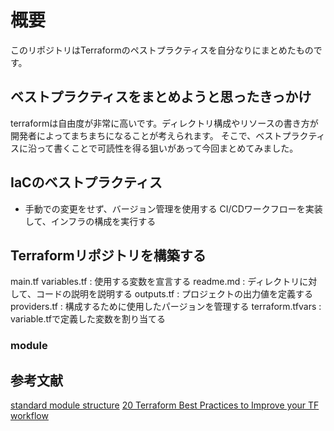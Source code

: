 # 概要
このリポジトリはTerraformのペストプラクティスを自分なりにまとめたものです。

## ベストプラクティスをまとめようと思ったきっかけ
terraformは自由度が非常に高いです。ディレクトリ構成やリソースの書き方が開発者によってまちまちになることが考えられます。
そこで、ベストプラクティスに沿って書くことで可読性を得る狙いがあって今回まとめてみました。

## IaCのベストプラクティス
- 手動での変更をせず、バージョン管理を使用する
CI/CDワークフローを実装して、インフラの構成を実行する

## Terraformリポジトリを構築する
main.tf
variables.tf : 使用する変数を宣言する
readme.md : ディレクトリに対して、コードの説明を説明する
outputs.tf : プロジェクトの出力値を定義する
providers.tf : 構成するために使用したパージョンを管理する
terraform.tfvars : variable.tfで定義した変数を割り当てる

### module


## 参考文献
[standard module structure](https://developer.hashicorp.com/terraform/language/modules/develop/structure)
[20 Terraform Best Practices to Improve your TF workflow](https://spacelift.io/blog/terraform-best-practices)